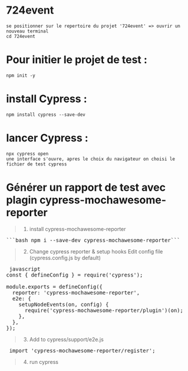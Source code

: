 # 724event
    se positionner sur le repertoire du projet '724event' => ouvrir un nouveau terminal
    cd 724event
# Pour initier le projet de test :
    npm init -y
# install Cypress : 
    npm install cypress --save-dev
# lancer Cypress : 
    npx cypress open
    une interface s'ouvre, apres le choix du navigateur on choisi le fichier de test cypress

# Générer un rapport de test avec plagin cypress-mochawesome-reporter 
> 1. install cypress-mochawesome-reporter
  
  <pre>```bash npm i --save-dev cypress-mochawesome-reporter```</pre>

> 2. Change cypress reporter & setup hooks
    Edit config file (cypress.config.js by default)

  <pre> javascript
const { defineConfig } = require('cypress');

module.exports = defineConfig({
  reporter: 'cypress-mochawesome-reporter',
  e2e: {
    setupNodeEvents(on, config) {
      require('cypress-mochawesome-reporter/plugin')(on);
    },
  },
});</pre>

> 3. Add to cypress/support/e2e.js
  <pre> import 'cypress-mochawesome-reporter/register'; </pre>

> 4. run cypress
   



























